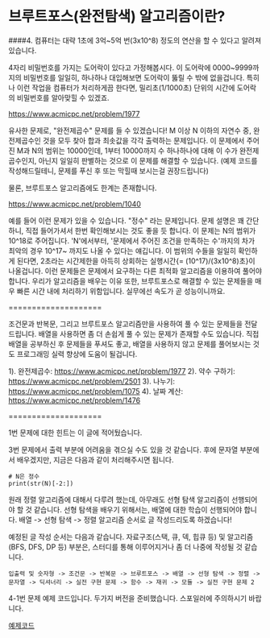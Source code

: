 # 브루트포스(완전탐색) 알고리즘이란?

####4.
컴퓨터는 대략 1초에 3억~5억 번(3x10^8) 정도의 연산을 할 수 있다고 알려져 있습니다.

4자리 비밀번호를 가지는 도어락이 있다고 가정해봅시다.
이 도어락에 0000~9999까지의 비밀번호를 일일히, 하나하나 대입해보면 도어락이 뚫릴 수 밖에 없을겁니다.
특히나 이런 작업을 컴퓨터가 처리하게끔 한다면, 밀리초(1/1000초) 단위의 시간에 도어락의 비밀번호를 알아맞힐 수 있겠죠.

https://www.acmicpc.net/problem/1977

유사한 문제로, "완전제곱수" 문제를 들 수 있겠습니다!
M 이상 N 이하의 자연수 중, 완전제곱수인 것을 모두 찾아 합과 최솟값을 각각 출력하는 문제입니다.
이 문제에서 주어진 M과 N의 범위는 10000인데, 1부터 10000까지 수 하나하나에 대해 이 수가 완전제곱수인지, 아닌지 일일히 판별하는 것으로 이 문제를 해결할 수 있습니다.
(예제 코드를 작성해드릴테니, 문제를 푸신 후 또는 막힐때 보시는걸 권장드립니다)

물론, 브루트포스 알고리즘에도 한계는 존재합니다.

https://www.acmicpc.net/problem/1040

예를 들어 이런 문제가 있을 수 있습니다. "정수" 라는 문제입니다. 문제 설명은 꽤 간단하니, 직접 들어가셔서 한번 확인해보시는 것도 좋을 듯 합니다.
이 문제는 N의 범위가 10^18로 주어집니다. 'N'에서부터, '문제에서 주어진 조건을 만족하는 수'까지의 차가 최악의 경우 10^17~ 까지도 나올 수 있다는 얘깁니다. 이 범위의 수들을 일일히 확인하게 된다면, 2초라는 시간제한을 아득히 상회하는 실행시간{= (10^17)/(3x10^8)초}이 나올겁니다.
이런 문제들은 문제에서 요구하는 다른 최적화 알고리즘을 이용하여 풀어야 합니다. 우리가 알고리즘을 배우는 이유 또한, 브루트포스로 해결할 수 있는 문제들을 매우 빠른 시간 내에 처리하기 위함입니다. 실무에선 속도가 곧 성능이니까요.

====================

조건문과 반복문, 그리고 브루트포스 알고리즘만을 사용하여 풀 수 있는 문제들을 전달드립니다.
배열을 사용하면 좀 더 손쉽게 풀 수 있는 문제가 존재할 수도 있습니다. 직접 배열을 공부하신 후 문제들을 푸셔도 좋고, 배열을 사용하지 않고 문제를 풀어보시는 것도 프로그래밍 실력 향상에 도움이 될겁니다.

1). 완전제곱수: https://www.acmicpc.net/problem/1977
2). 약수 구하기: https://www.acmicpc.net/problem/2501
3). 나누기: https://www.acmicpc.net/problem/1075
4). 날짜 계산: https://www.acmicpc.net/problem/1476

====================

1번 문제에 대한 힌트는 이 글에 적어뒀습니다.

3번 문제에서 출력 부분에 어려움을 겪으실 수도 있을 것 같습니다.
후에 문자열 부분에서 배우겠지만, 지금은 다음과 같이 처리해주시면 됩니다.

```
# N은 정수
print(str(N)[-2:])
```

원래 정렬 알고리즘에 대해서 다루려 했는데, 아무래도 선형 탐색 알고리즘이 선행되어야 할 것 같습니다. 선형 탐색을 배우기 위해서는, 배열에 대한 학습이 선행되어야 합니다. 배열 -> 선형 탐색 -> 정렬 알고리즘 순서로 글 작성드리도록 하겠습니다!

예정된 글 작성 순서는 다음과 같습니다. 자료구조(스택, 큐, 덱, 힙큐 등) 및 알고리즘(BFS, DFS, DP 등) 부분은, 스터디를 통해 이루어지거나 좀 더 나중에 작성될 것 같습니다.

```
입출력 및 숫자형 -> 조건문 -> 반복문 -> 브루트포스 -> 배열 -> 선형 탐색 -> 정렬 -> 문자열 -> 딕셔너리 -> 실전 구현 문제 -> 함수 -> 재귀 -> 모듈 -> 실전 구현 문제 2
```

4-1번 문제 예제 코드입니다. 두가지 버전을 준비했습니다. 스포일러에 주의하시기 바랍니다.

[예제코드](./예제코드.md)
